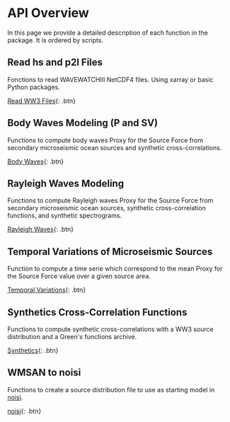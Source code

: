 # API Overview

In this page we provide a detailed description of each function in the package.
It is ordered by scripts.

## Read hs and p2l Files
Fonctions to read WAVEWATCHIII NetCDF4 files. Using xarray or basic Python packages.

[Read WW3 Files](read_hs_p2l.md){: .btn}

## Body Waves Modeling (P and SV)
Functions to compute body waves Proxy for the Source Force from secondary microseismic ocean sources and synthetic cross-correlations.

[Body Waves](body_waves.md){: .btn}

## Rayleigh Waves Modeling
Functions to compute Rayleigh waves Proxy for the Source Force from secondary microseismic ocean sources, synthetic cross-correlation functions, and synthetic spectrograms.

[Rayleigh Waves](rayleigh_waves.md){: .btn}

## Temporal Variations of Microseismic Sources
Function to compute a time serie which correspond to the mean Proxy for the Source Force value over a given source area.

[Temporal Variations](temporal_variations.md){: .btn}

## Synthetics Cross-Correlation Functions
Functions to compute synthetic cross-correlations with a WW3 source distribution and a Green's functions archive. 

[Synthetics](synthetics.md){: .btn}

## WMSAN to noisi
Functions to create a source distribution file to use as starting model in [noisi](https://github.com/lermert/noisi).

[noisi](wmsan_to_noisi.md){: .btn}